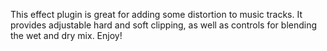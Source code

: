 This effect plugin is great for adding some distortion to music tracks. It provides adjustable hard and soft clipping, as well as controls for blending the wet and dry mix. Enjoy!
